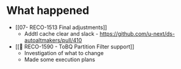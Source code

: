 # What happened
*  [[07- RECO-1513 Final adjustments]] 
	* Addtl cache clear and slack - https://github.com/u-next/ds-autoaltmakers/pull/410
* [[🎯  RECO-1590 - ToBQ Partition Filter support]]
	* Investigation of what to change
	* Made some execution plans 